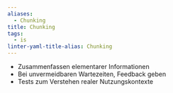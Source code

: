 ```yaml
---
aliases:
  - Chunking
title: Chunking
tags:
  - is
linter-yaml-title-alias: Chunking
---
```

- Zusammenfassen elementarer Informationen
- Bei unvermeidbaren Wartezeiten, Feedback geben
- Tests zum Verstehen realer Nutzungskontexte